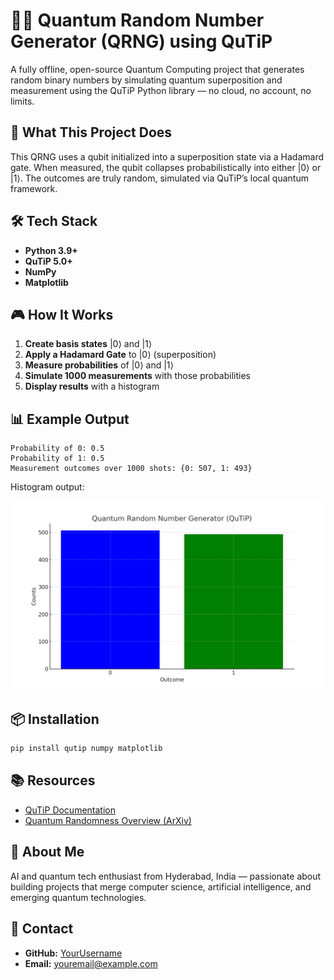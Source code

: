 
# 🧑‍💻 Quantum Random Number Generator (QRNG) using QuTiP

A fully offline, open-source Quantum Computing project that generates random binary numbers by simulating quantum superposition and measurement using the QuTiP Python library — no cloud, no account, no limits.

## 📌 What This Project Does  

This QRNG uses a qubit initialized into a superposition state via a Hadamard gate. When measured, the qubit collapses probabilistically into either |0⟩ or |1⟩. The outcomes are truly random, simulated via QuTiP’s local quantum framework.

## 🛠️ Tech Stack  

- **Python 3.9+**
- **QuTiP 5.0+**
- **NumPy**
- **Matplotlib**

## 🎮 How It Works  

1. **Create basis states** |0⟩ and |1⟩  
2. **Apply a Hadamard Gate** to |0⟩ (superposition)  
3. **Measure probabilities** of |0⟩ and |1⟩  
4. **Simulate 1000 measurements** with those probabilities  
5. **Display results** with a histogram

## 📊 Example Output  

```
Probability of 0: 0.5
Probability of 1: 0.5
Measurement outcomes over 1000 shots: {0: 507, 1: 493}
```

Histogram output:

![Histogram](screenshot.png)

## 📦 Installation  

```bash
pip install qutip numpy matplotlib
```

## 📚 Resources  

- [QuTiP Documentation](http://qutip.org/documentation.html)
- [Quantum Randomness Overview (ArXiv)](https://arxiv.org/abs/quant-ph/0101062)

## 📖 About Me  

AI and quantum tech enthusiast from Hyderabad, India — passionate about building projects that merge computer science, artificial intelligence, and emerging quantum technologies.

## 📧 Contact  

- **GitHub:** [YourUsername](https://github.com/YourUsername)
- **Email:** youremail@example.com  

